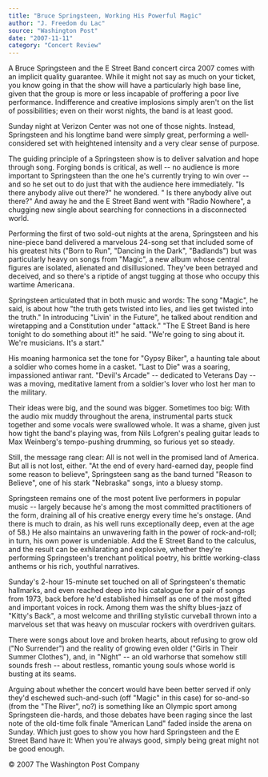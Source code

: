 ```yaml
---
title: "Bruce Springsteen, Working His Powerful Magic"
author: "J. Freedom du Lac"
source: "Washington Post"
date: "2007-11-11"
category: "Concert Review"
---
```


A Bruce Springsteen and the E Street Band concert circa 2007 comes with an implicit quality guarantee. While it might not say as much on your ticket, you know going in that the show will have a particularly high base line, given that the group is more or less incapable of proffering a poor live performance. Indifference and creative implosions simply aren't on the list of possibilities; even on their worst nights, the band is at least good.

Sunday night at Verizon Center was not one of those nights. Instead, Springsteen and his longtime band were simply great, performing a well- considered set with heightened intensity and a very clear sense of purpose.

The guiding principle of a Springsteen show is to deliver salvation and hope through song. Forging bonds is critical, as well -- no audience is more important to Springsteen than the one he's currently trying to win over -- and so he set out to do just that with the audience here immediately. "Is there anybody alive out there?" he wondered. " Is there anybody alive out there?" And away he and the E Street Band went with "Radio Nowhere", a chugging new single about searching for connections in a disconnected world.

Performing the first of two sold-out nights at the arena, Springsteen and his nine-piece band delivered a marvelous 24-song set that included some of his greatest hits ("Born to Run", "Dancing in the Dark", "Badlands") but was particularly heavy on songs from "Magic", a new album whose central figures are isolated, alienated and disillusioned. They've been betrayed and deceived, and so there's a riptide of angst tugging at those who occupy this wartime Americana.

Springsteen articulated that in both music and words: The song "Magic", he said, is about how "the truth gets twisted into lies, and lies get twisted into the truth." In introducing "Livin' in the Future", he talked about rendition and wiretapping and a Constitution under "attack." "The E Street Band is here tonight to do something about it!" he said. "We're going to sing about it. We're musicians. It's a start."

His moaning harmonica set the tone for "Gypsy Biker", a haunting tale about a soldier who comes home in a casket. "Last to Die" was a soaring, impassioned antiwar rant. "Devil's Arcade" -- dedicated to Veterans Day -- was a moving, meditative lament from a soldier's lover who lost her man to the military.

Their ideas were big, and the sound was bigger. Sometimes too big: With the audio mix muddy throughout the arena, instrumental parts stuck together and some vocals were swallowed whole. It was a shame, given just how tight the band's playing was, from Nils Lofgren's pealing guitar leads to Max Weinberg's tempo-pushing drumming, so furious yet so steady.

Still, the message rang clear: All is not well in the promised land of America. But all is not lost, either. "At the end of every hard-earned day, people find some reason to believe", Springsteen sang as the band turned "Reason to Believe", one of his stark "Nebraska" songs, into a bluesy stomp.

Springsteen remains one of the most potent live performers in popular music -- largely because he's among the most committed practitioners of the form, draining all of his creative energy every time he's onstage. (And there is much to drain, as his well runs exceptionally deep, even at the age of 58.) He also maintains an unwavering faith in the power of rock-and-roll; in turn, his own power is undeniable. Add the E Street Band to the calculus, and the result can be exhilarating and explosive, whether they're performing Springsteen's trenchant political poetry, his brittle working-class anthems or his rich, youthful narratives.

Sunday's 2-hour 15-minute set touched on all of Springsteen's thematic hallmarks, and even reached deep into his catalogue for a pair of songs from 1973, back before he'd established himself as one of the most gifted and important voices in rock. Among them was the shifty blues-jazz of "Kitty's Back", a most welcome and thrilling stylistic curveball thrown into a marvelous set that was heavy on muscular rockers with overdriven guitars.

There were songs about love and broken hearts, about refusing to grow old ("No Surrender") and the reality of growing even older ("Girls in Their Summer Clothes"), and, in "Night" -- an old warhorse that somehow still sounds fresh -- about restless, romantic young souls whose world is busting at its seams.

Arguing about whether the concert would have been better served if only they'd eschewed such-and-such (off "Magic" in this case) for so-and-so (from the "The River", no?) is something like an Olympic sport among Springsteen die-hards, and those debates have been raging since the last note of the old-time folk finale "American Land" faded inside the arena on Sunday. Which just goes to show you how hard Springsteen and the E Street Band have it: When you're always good, simply being great might not be good enough.

© 2007 The Washington Post Company